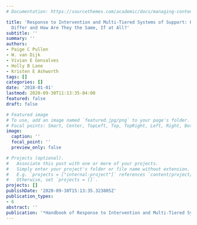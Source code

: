 ```yaml
---
# Documentation: https://sourcethemes.com/academic/docs/managing-content/

title: 'Response to Intervention and Multi-Tiered Systems of Support: How Do They
  Differ and How Are They the Same, If at All?'
subtitle: ''
summary: ''
authors:
- Paige C Pullen
- W. van Dijk
- Vivian E Gonsalves
- Holly B Lane
- Kristen E Ashworth
tags: []
categories: []
date: '2018-01-01'
lastmod: 2020-09-30T11:13:35-04:00
featured: false
draft: false

# Featured image
# To use, add an image named `featured.jpg/png` to your page's folder.
# Focal points: Smart, Center, TopLeft, Top, TopRight, Left, Right, BottomLeft, Bottom, BottomRight.
image:
  caption: ''
  focal_point: ''
  preview_only: false

# Projects (optional).
#   Associate this post with one or more of your projects.
#   Simply enter your project's folder or file name without extension.
#   E.g. `projects = ["internal-project"]` references `content/project/deep-learning/index.md`.
#   Otherwise, set `projects = []`.
projects: []
publishDate: '2020-09-30T15:13:35.323805Z'
publication_types:
- 6
abstract: ''
publication: '*Handbook of Response to Intervention and Multi-Tiered Systems of Support*'
---
```

